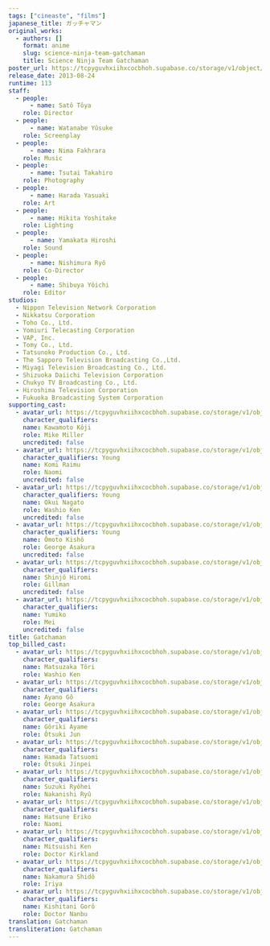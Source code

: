 ```yaml
---
tags: ["cineaste", "films"]
japanese_title: ガッチャマン
original_works:
  - authors: []
    format: anime
    slug: science-ninja-team-gatchaman
    title: Science Ninja Team Gatchaman
poster_url: https://tcpyguvhxiihxcocbhoh.supabase.co/storage/v1/object/public/godzilla-cineaste-public/content/films/gatchaman-2013/posters/gatchaman-2013.jpg
release_date: 2013-08-24
runtime: 113
staff:
  - people:
      - name: Satô Tôya
    role: Director
  - people:
      - name: Watanabe Yûsuke
    role: Screenplay
  - people:
      - name: Nima Fakhrara
    role: Music
  - people:
      - name: Tsutai Takahiro
    role: Photography
  - people:
      - name: Harada Yasuaki
    role: Art
  - people:
      - name: Hikita Yoshitake
    role: Lighting
  - people:
      - name: Yamakata Hiroshi
    role: Sound
  - people:
      - name: Nishimura Ryô
    role: Co-Director
  - people:
      - name: Shibuya Yôichi
    role: Editor
studios:
  - Nippon Television Network Corporation
  - Nikkatsu Corporation
  - Toho Co., Ltd.
  - Yomiuri Telecasting Corporation
  - VAP, Inc.
  - Tomy Co., Ltd.
  - Tatsunoko Production Co., Ltd.
  - The Sapporo Television Broadcasting Co.,Ltd.
  - Miyagi Television Broadcasting Co., Ltd.
  - Shizuoka Daiichi Television Corporation
  - Chukyo TV Broadcasting Co., Ltd.
  - Hiroshima Television Corporation
  - Fukuoka Broadcasting System Corporation
supporting_cast:
  - avatar_url: https://tcpyguvhxiihxcocbhoh.supabase.co/storage/v1/object/public/godzilla-cineaste-public/content/films/gatchaman-2013/cast-avatars/koji-kawamoto-0.jpg
    character_qualifiers:
    name: Kawamoto Kôji
    role: Mike Miller
    uncredited: false
  - avatar_url: https://tcpyguvhxiihxcocbhoh.supabase.co/storage/v1/object/public/godzilla-cineaste-public/content/films/gatchaman-2013/cast-avatars/koumi-raimu-0.jpg
    character_qualifiers: Young
    name: Komi Raimu
    role: Naomi
    uncredited: false
  - avatar_url: https://tcpyguvhxiihxcocbhoh.supabase.co/storage/v1/object/public/godzilla-cineaste-public/content/films/gatchaman-2013/cast-avatars/nagato-okui-0.jpg
    character_qualifiers: Young
    name: Okui Nagato
    role: Washio Ken
    uncredited: false
  - avatar_url: https://tcpyguvhxiihxcocbhoh.supabase.co/storage/v1/object/public/godzilla-cineaste-public/content/films/gatchaman-2013/cast-avatars/kisho-omoto-0.jpg
    character_qualifiers: Young
    name: Ômoto Kishô
    role: George Asakura
    uncredited: false
  - avatar_url: https://tcpyguvhxiihxcocbhoh.supabase.co/storage/v1/object/public/godzilla-cineaste-public/content/films/gatchaman-2013/cast-avatars/hiromi-shinjo-0.jpg
    character_qualifiers:
    name: Shinjô Hiromi
    role: Gillman
    uncredited: false
  - avatar_url: https://tcpyguvhxiihxcocbhoh.supabase.co/storage/v1/object/public/godzilla-cineaste-public/content/films/gatchaman-2013/cast-avatars/yumiko-0.jpg
    character_qualifiers:
    name: Yumiko
    role: Mei
    uncredited: false
title: Gatchaman
top_billed_cast:
  - avatar_url: https://tcpyguvhxiihxcocbhoh.supabase.co/storage/v1/object/public/godzilla-cineaste-public/content/films/gatchaman-2013/cast-avatars/tori-matsuzaka-0.jpg
    character_qualifiers:
    name: Matsuzaka Tôri
    role: Washio Ken
  - avatar_url: https://tcpyguvhxiihxcocbhoh.supabase.co/storage/v1/object/public/godzilla-cineaste-public/content/films/gatchaman-2013/cast-avatars/go-ayano-0.jpg
    character_qualifiers:
    name: Ayano Gô
    role: George Asakura
  - avatar_url: https://tcpyguvhxiihxcocbhoh.supabase.co/storage/v1/object/public/godzilla-cineaste-public/content/films/gatchaman-2013/cast-avatars/ayame-goriki-0.jpg
    character_qualifiers:
    name: Gôriki Ayame
    role: Ôtsuki Jun
  - avatar_url: https://tcpyguvhxiihxcocbhoh.supabase.co/storage/v1/object/public/godzilla-cineaste-public/content/films/gatchaman-2013/cast-avatars/tatsuomi-hamada-0.jpg
    character_qualifiers:
    name: Hamada Tatsuomi
    role: Ôtsuki Jinpei
  - avatar_url: https://tcpyguvhxiihxcocbhoh.supabase.co/storage/v1/object/public/godzilla-cineaste-public/content/films/gatchaman-2013/cast-avatars/ryohei-suzuki-0.jpg
    character_qualifiers:
    name: Suzuki Ryôhei
    role: Nakanishi Ryû
  - avatar_url: https://tcpyguvhxiihxcocbhoh.supabase.co/storage/v1/object/public/godzilla-cineaste-public/content/films/gatchaman-2013/cast-avatars/eriko-hatsune-0.jpg
    character_qualifiers:
    name: Hatsune Eriko
    role: Naomi
  - avatar_url: https://tcpyguvhxiihxcocbhoh.supabase.co/storage/v1/object/public/godzilla-cineaste-public/content/films/gatchaman-2013/cast-avatars/ken-mitsuishi-0.jpg
    character_qualifiers:
    name: Mitsuishi Ken
    role: Doctor Kirkland
  - avatar_url: https://tcpyguvhxiihxcocbhoh.supabase.co/storage/v1/object/public/godzilla-cineaste-public/content/films/gatchaman-2013/cast-avatars/shido-nakamura-0.jpg
    character_qualifiers:
    name: Nakamura Shidô
    role: Iriya
  - avatar_url: https://tcpyguvhxiihxcocbhoh.supabase.co/storage/v1/object/public/godzilla-cineaste-public/content/films/gatchaman-2013/cast-avatars/goro-kishitani-0.jpg
    character_qualifiers:
    name: Kishitani Gorô
    role: Doctor Nanbu
translation: Gatchaman
transliteration: Gatchaman
---
```


